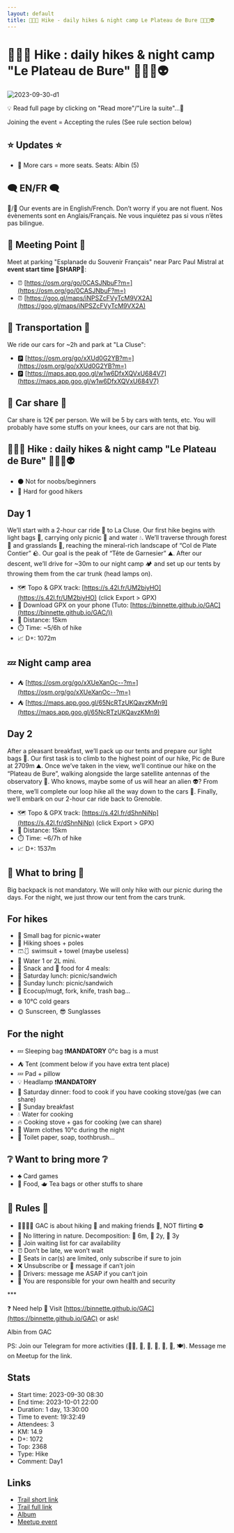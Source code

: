 ```yaml
---
layout: default
title: 🥾⛺🔴 Hike - daily hikes & night camp Le Plateau de Bure 📡📡📡👽
---
```


# 🥾⛺🔴 Hike : daily hikes & night camp "Le Plateau de Bure" 📡📡📡👽

![2023-09-30-d1](../img/orig/2023-09-30-d1.jpg)

💡 Read full page by clicking on "Read more"/"Lire la suite"...💜

Joining the event = Accepting the rules (See rule section below)

##  ⭐ Updates ⭐ 

* 📅 More cars = more seats. Seats: Albin (5)

##  🗨️ EN/FR 🗨️ 
🦅/🐓 Our events are in English/French. Don’t worry if you are not fluent. Nos évènements sont en Anglais/Français. Ne vous inquiétez pas si vous n’êtes pas bilingue.

## 📍 Meeting Point 📍
Meet at parking "Esplanade du Souvenir Français" near Parc Paul Mistral at **event start time 🔺SHARP🔺**:

* ⏰ [https://osm.org/go/0CASJNbuF?m=](https://osm.org/go/0CASJNbuF?m=)
* ⏰ [https://goo.gl/maps/iNPSZcFVyTcM9VX2A](https://goo.gl/maps/iNPSZcFVyTcM9VX2A)

##  🚗 Transportation 🚗 
We ride our cars for \~2h and park at "La Cluse":

* 🅿️ [https://osm.org/go/xXUd0G2YB?m=](https://osm.org/go/xXUd0G2YB?m=)
* 🅿️ [https://maps.app.goo.gl/w1w6DfxXQVxU684V7](https://maps.app.goo.gl/w1w6DfxXQVxU684V7)

##  🚗 Car share 🚗 
Car share is 12€ per person. We will be 5 by cars with tents, etc. You will probably have some stuffs on your knees, our cars are not that big.

##  🥾⛺🔴 Hike : daily hikes & night camp "Le Plateau de Bure" 📡📡📡👽 

* ⚫ Not for noobs/beginners
* 🔴 Hard for good hikers

##  Day 1 
We’ll start with a 2-hour car ride 🚗 to La Cluse. Our first hike begins with light bags 🎒, carrying only picnic 🥪 and water 💧. We’ll traverse through forest 🌳 and grasslands 🌿, reaching the mineral-rich landscape of “Col de Plate Contier” 🪨. Our goal is the peak of “Tête de Garnesier” ⛰️. After our descent, we’ll drive for \~30m to our night camp 🏕️ and set up our tents by throwing them from the car trunk (head lamps on).

* 🗺️ Topo & GPX track: [https://s.42l.fr/UM2biyHO](https://s.42l.fr/UM2biyHO) (click Export > GPX)
* 📲 Download GPX on your phone (Tuto: [https://binnette.github.io/GAC](https://binnette.github.io/GAC/))
* 📏 Distance: 15km
* ⏱️ Time: \~5/6h of hike
* 📈 D+: 1072m

##  💤 Night camp area 

* ⛺ [https://osm.org/go/xXUeXanOc--?m=](https://osm.org/go/xXUeXanOc--?m=)
* ⛺ [https://maps.app.goo.gl/65NcRTzUKQavzKMn9](https://maps.app.goo.gl/65NcRTzUKQavzKMn9)

##  Day 2 
After a pleasant breakfast, we’ll pack up our tents and prepare our light bags 🎒. Our first task is to climb to the highest point of our hike, Pic de Bure at 2709m ⛰️. Once we’ve taken in the view, we’ll continue our hike on the “Plateau de Bure”, walking alongside the large satellite antennas of the observatory 📡. Who knows, maybe some of us will hear an alien 👽? From there, we’ll complete our loop hike all the way down to the cars 🚗. Finally, we’ll embark on our 2-hour car ride back to Grenoble.

* 🗺️ Topo & GPX track: [https://s.42l.fr/dShnNiNp](https://s.42l.fr/dShnNiNp) (click Export > GPX)
* 📏 Distance: 15km
* ⏱️ Time: \~6/7h of hike
* 📈 D+: 1537m

##  🎒 What to bring 🎒 
Big backpack is not mandatory. We will only hike with our picnic during the days. For the night, we just throw our tent from the cars trunk.

##  For hikes 

* 🎒 Small bag for picnic+water
* 🥾 Hiking shoes + poles
* 🩳🩱 swimsuit + towel (maybe useless)
* 🧃 Water 1 or 2L mini.
* 🍫 Snack and 🥕 food for 4 meals:
* 🥪 Saturday lunch: picnic/sandwich
* 🥪 Sunday lunch: picnic/sandwich
* 🍵 Ecocup/mug❗️, fork, knife, trash bag...
* ❄️ 10°C cold gears
* 🌞 Sunscreen, 😎 Sunglasses

##  For the night 

* 💤 Sleeping bag ❗️**MANDATORY** 0°c bag is a must
* ⛺ Tent (comment below if you have extra tent place)
* 💤 Pad + pillow
* 💡 Headlamp ❗️**MANDATORY**
* 🍲 Saturday dinner: food to cook if you have cooking stove/gas (we can share)
* 🥣 Sunday breakfast
* 💧 Water for cooking
* 🔥 Cooking stove + gas for cooking (we can share)
* 🥶 Warm clothes 10°c during the night
* 🧻 Toilet paper, soap, toothbrush...

##  ❔ Want to bring more ❔ 

* ♣️ Card games
* 🥨 Food, 🫖 Tea bags or other stuffs to share

##  📜 Rules 📜 

* 🚶‍♀️🚶‍♂️ GAC is about hiking 🥾 and making friends 🤗, NOT flirting ⛔
* 🚮 No littering in nature. Decomposition: 🍊 6m, 🍌 2y, 🥚 3y
* 🚗 Join waiting list for car availability
* ⏰ Don’t be late, we won’t wait
* 💺 Seats in car(s) are limited, only subscribe if sure to join
* ❌ Unsubscribe or 💬 message if can’t join
* 🚗 Drivers: message me ASAP if you can’t join
* 💟 You are responsible for your own health and security

\*\*\*

❓ Need help 🤔 Visit [https://binnette.github.io/GAC](https://binnette.github.io/GAC) or ask!

Albin from GAC

PS: Join our Telegram for more activities (🧗‍♀️, 🏓, 🎳, 🎲, 🎥, 🎵, 🍽️). Message me on Meetup for the link.

## Stats

- Start time: 2023-09-30 08:30
- End time: 2023-10-01 22:00
- Duration: 1 day, 13:30:00
- Time to event: 19:32:49
- Attendees: 3
- KM: 14.9
- D+: 1072
- Top: 2368
- Type: Hike
- Comment: Day1

## Links

- [Trail short link](https://s.42l.fr/UM2biyHO)
- [Trail full link]()
- [Album](https://binnette.github.io/GacImg2023/2023-09-30-🥾⛺🔴-Hike-daily-hikes-and-night-camp-Le-Plateau-de-Bure-📡📡📡👽.html)
- [Meetup event](https://www.meetup.com/grenoble-adventure-club-english-french/events/296425340/)
